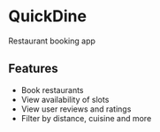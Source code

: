# QuickDine

Restaurant booking app

## Features

- Book restaurants
- View availability of slots
- View user reviews and ratings
- Filter by distance, cuisine and more
